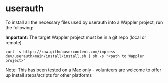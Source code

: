 # userauth

To install all the necessary files used by userauth into a Wappler project, run the following:

**Important:** The target Wappler project must be in a git repo (local or remote)

```
curl -s https://raw.githubusercontent.com/impress-dev/userauth/main/install/install.sh | sh -s "<path to Wappler project>"
```

Note: This has been tested on a Mac only - volunteers are welcome to offer up install steps/scripts for other platforms
